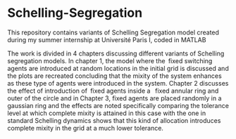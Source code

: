 # Schelling-Segregation
This repository contains variants of Schelling Segregation model created during my summer internship at Université Paris I, coded in MATLAB

The work is divided in 4 chapters discussing different variants of Schelling segregation models.
In chapter 1, the model where the fixed switching agents are introduced at random locations in the initial grid is discussed and the plots are recreated concluding that the mixity of the system enhances as these type of agents were introduced in the system.
Chapter 2 discusses the effect of introduction of fixed agents inside a  fixed annular ring and outer of the circle and in Chapter 3, fixed agents are placed randomly in a gaussian ring and the effects are noted specifically comparing the tolerance level at which complete mixity is attained in this case with the one in standard Schelling dynamics shows that this kind of allocation introduces complete mixity in the grid at a much lower tolerance.
